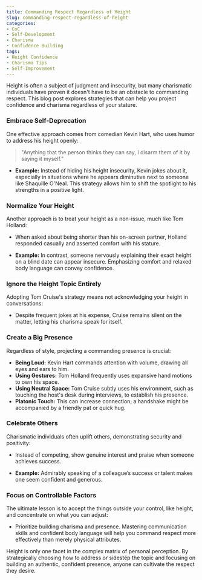 ```yaml
---
title: Commanding Respect Regardless of Height
slug: commanding-respect-regardless-of-height
categories:
- CoC
- Self-Development
- Charisma
- Confidence Building
tags:
- Height Confidence
- Charisma Tips
- Self-Improvement
---
```


Height is often a subject of judgment and insecurity, but many charismatic individuals have proven it doesn't have to be an obstacle to commanding respect. This blog post explores strategies that can help you project confidence and charisma regardless of your stature.

### Embrace Self-Deprecation

One effective approach comes from comedian Kevin Hart, who uses humor to address his height openly:
> "Anything that the person thinks they can say, I disarm them of it by saying it myself."

- **Example:** Instead of hiding his height insecurity, Kevin jokes about it, especially in situations where he appears diminutive next to someone like Shaquille O'Neal. This strategy allows him to shift the spotlight to his strengths in a positive light.

### Normalize Your Height

Another approach is to treat your height as a non-issue, much like Tom Holland:

- When asked about being shorter than his on-screen partner, Holland responded casually and asserted comfort with his stature.

- **Example:** In contrast, someone nervously explaining their exact height on a blind date can appear insecure. Emphasizing comfort and relaxed body language can convey confidence.

### Ignore the Height Topic Entirely

Adopting Tom Cruise's strategy means not acknowledging your height in conversations:

- Despite frequent jokes at his expense, Cruise remains silent on the matter, letting his charisma speak for itself.

### Create a Big Presence

Regardless of style, projecting a commanding presence is crucial:

- **Being Loud:** Kevin Hart commands attention with volume, drawing all eyes and ears to him.
- **Using Gestures:** Tom Holland frequently uses expansive hand motions to own his space.
- **Using Neutral Space:** Tom Cruise subtly uses his environment, such as touching the host's desk during interviews, to establish his presence.
- **Platonic Touch:** This can increase connection; a handshake might be accompanied by a friendly pat or quick hug.

### Celebrate Others

Charismatic individuals often uplift others, demonstrating security and positivity:

- Instead of competing, show genuine interest and praise when someone achieves success.

- **Example:** Admirably speaking of a colleague’s success or talent makes one seem confident and generous.

### Focus on Controllable Factors

The ultimate lesson is to accept the things outside your control, like height, and concentrate on what you can adjust:

- Prioritize building charisma and presence. Mastering communication skills and confident body language will help you command respect more effectively than merely physical attributes.

Height is only one facet in the complex matrix of personal perception. By strategically choosing how to address or sidestep the topic and focusing on building an authentic, confident presence, anyone can cultivate the respect they desire.
